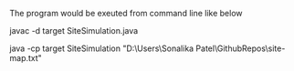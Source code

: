 The program would be exeuted from command line like below 

javac -d target SiteSimulation.java

java -cp target SiteSimulation "D:\Users\Sonalika Patel\GithubRepos\site-map.txt"
